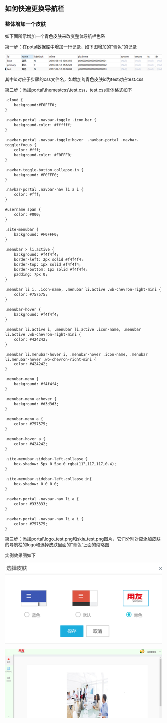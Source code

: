 ## 如何快速更换导航栏

### 整体增加一个皮肤

如下面所示增加一个青色皮肤来改变整体导航栏色系

第一步：在potal数据库中增加一行记录，如下图增加的“青色”的记录

![](/articles/cportal/2-/images/1-1.png)

其中id对应于步骤的css文件名，如增加的青色皮肤id为test对应test.css

第二步：添加portal\themes\css\test.css，test.css具体格式如下

	.cloud {
	    background:#F0FFF0;
	}
	
	.navbar-portal .navbar-toggle .icon-bar {
	    background-color: #ffffff;
	}
	
	.navbar-portal .navbar-toggle:hover, .navbar-portal .navbar-toggle:focus {
	    color: #fff;
	    background-color: #F0FFF0;
	}
	
	.navbar-toggle-button.collapse.in {
	    background: #F0FFF0;
	}
	
	.navbar-portal .navbar-nav li a i {
	    color: #fff;
	}
	
	#username span {
	    color: #000;
	}
	
	.site-menubar {
	    background: #F0FFF0;
	}
	
	.menubar > li.active {
	    background: #f4f4f4;
	    border-left: 2px solid #f4f4f4;
	    border-top: 1px solid #f4f4f4;
	    border-bottom: 1px solid #f4f4f4;
	    padding: 7px 0;
	}
	
	.menubar li i, .icon-name, .menubar li.active .wb-chevron-right-mini {
	    color: #757575;
	}
	
	.menubar-hover {
	    background: #f4f4f4;
	}
	
	.menubar li.active i, .menubar li.active .icon-name, .menubar li.active .wb-chevron-right-mini {
	    color: #424242;
	}
	
	.menubar li.menubar-hover i, .menubar-hover .icon-name, .menubar li.menubar-hover .wb-chevron-right-mini {
	    color: #424242;
	}
	
	.menubar-menu {
	    background: #f4f4f4;
	}
	
	.menubar-menu a:hover {
	    background: #d3d3d3;
	}
	
	.menubar-menu a {
	    color: #757575;
	}
	
	.menubar-hover a {
	    color: #424242;
	}
	
	.site-menubar.sidebar-left.collapse {
	    box-shadow: 5px 0 5px 0 rgba(117,117,117,0.4);
	}
	
	.site-menubar.sidebar-left.collapse.in{
	    box-shadow: 0 0 0 0;
	}
	
	.navbar-portal .navbar-nav li a {
	    color: #333333;
	}
	
	.navbar-portal .navbar-nav li a i {
	    color: #757575;
	}

第三步：添加portal\logo_test.png和skin_test.png图片，它们分别对应添加皮肤的导航栏的logo和选择皮肤里面的“青色”上面的缩略图

实例效果图如下

![](/articles/cportal/2-/images/1-2.png)

![](/articles/cportal/2-/images/1-3.png)